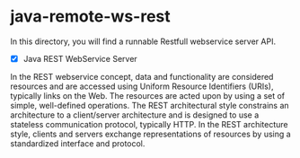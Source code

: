 java-remote-ws-rest
==========================

In this directory, you will find a runnable Restfull webservice server API.

- [x] Java REST WebService Server

 In the REST webservice concept, data and functionality are considered resources and are accessed using Uniform Resource Identifiers (URIs), typically links on the Web. The resources are acted upon by using a set of simple, well-defined operations. The REST architectural style constrains an architecture to a client/server architecture and is designed to use a stateless communication protocol, typically HTTP. In the REST architecture style, clients and servers exchange representations of resources by using a standardized interface and protocol.
